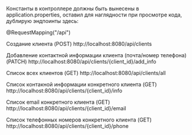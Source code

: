 Константы в контроллере должны быть вынесены в application.properties, оставил для наглядности при просмотре кода, дублирую эндпоинты здесь:

@RequestMapping("/api")

Создание клиента 
(POST)
http://localhost:8080/api/clients

Добавление контактной информации клиента (почта/номер телефона)
(PATCH)
http://localhost:8080/api/clients/{client_id}/add_info

Список всех клиентов
(GET)
http://localhost:8080/api/clients/all

Список контакной информации конкретного клиента
(GET)
http://localhost:8080/api/clients/{client_id}/info

Список email конкретного клиента
(GET)
http://localhost:8080/api/clients/{client_id}/email

Список телефонных номеров конкретного клиента
(GET)
http://localhost:8080/api/clients/{client_id}/phone




